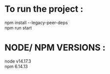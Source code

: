# To run the project :

npm install --legacy-peer-deps <br />
npm run start

# NODE/ NPM VERSIONS :
node v14.17.3 <br />
npm 6.14.13
